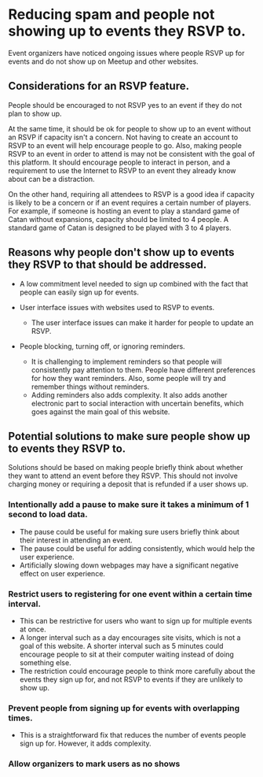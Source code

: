# Reducing spam and people not showing up to events they RSVP to.

Event organizers have noticed ongoing issues where people RSVP up for events and do not show up on Meetup and other websites. 


## Considerations for an RSVP feature.


People should be encouraged to not RSVP yes to an event if they do not plan to show up.

At the same time, it should be ok for people to show up to an event without an RSVP if capacity isn't a concern. Not having to create an account to RSVP to an event will help encourage
people to go. Also, making people RSVP to an event in order to attend is may not be consistent with the goal of this platform.
It should encourage people to interact in person, and a requirement to use the Internet to RSVP to an event they already know about can be a distraction.

On the other hand, requiring all attendees to RSVP is a good idea if capacity is likely to be a concern or if an event
requires a certain number of players.  For example, if someone is hosting an event to play a standard game of Catan without expansions, capacity should be limited to 4 people.
A standard game of Catan is designed to be played with 3 to 4 players. 


## Reasons why people don't show up to events they RSVP to that should be addressed.

- A low commitment level needed to sign up combined with the fact that people can easily sign up for events.
- User interface issues with websites used to RSVP to events.
  - The user interface issues can make it harder for people to update an RSVP.

- People blocking, turning off, or ignoring reminders.
  -  It is challenging to implement reminders so that people will consistently pay attention to them. People have different preferences for how they want reminders. Also,
     some people will try and remember things without reminders. 
  - Adding reminders also adds complexity. It also adds another electronic part to social interaction with uncertain benefits, which goes against the main goal of this website.

## Potential solutions to make sure people show up to events they RSVP to.

Solutions should be based on making people briefly think about whether they want to attend an event before they RSVP. This
should not involve charging money or requiring a deposit that is refunded if a user shows up.

### Intentionally add a pause to make sure it takes a minimum of 1 second to load data.

- The pause could be useful for making sure users briefly think about their interest in attending an event.
- The pause could be useful for adding consistently, which would help the user experience.
- Artificially slowing down webpages may have a significant negative effect on user experience.

### Restrict users to registering for one event within a certain time interval.

- This can be restrictive for users who want to sign up for multiple events at once.
- A longer interval such as a day encourages site visits, which is not a goal of this website. A shorter interval such 
as 5 minutes could encourage people to sit at their computer waiting instead of doing something else.
- The restriction could encourage people to think more carefully about the events they sign up for, and not RSVP to
  events if they are unlikely to show up.

### Prevent people from signing up for events with overlapping times.

- This is a straightforward fix that reduces the number of events people sign up for. However, it adds complexity.

### Allow organizers to mark users as no shows

